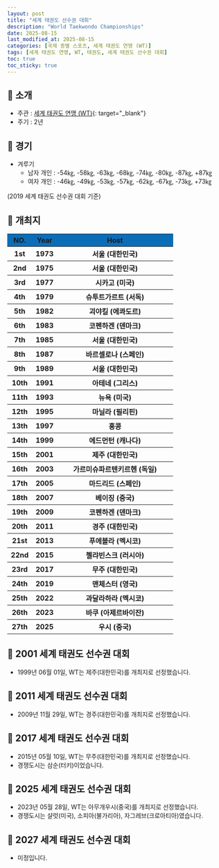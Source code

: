 ```yaml
---
layout: post
title: "세계 태권도 선수권 대회"
description: "World Taekwondo Championships"
date: 2025-08-15
last_modified_at: 2025-08-15
categories: [국제 종별 스포츠, 세계 태권도 연맹 (WT)]
tags: [세계 태권도 연맹, WT, 태권도, 세계 태권도 선수권 대회]
toc: true
toc_sticky: true
---
```

## 📜 소개
* 주관 : [세계 태권도 연맹 (WT)](https://www.worldtaekwondo.org/index.html){: target="_blank"}
* 주기 : 2년

## 📜 경기
* 겨루기
  * 남자 개인 : -54㎏, -58㎏, -63㎏, -68㎏, -74㎏, -80㎏, -87㎏, +87㎏
  * 여자 개인 : -46㎏, -49㎏, -53㎏, -57㎏, -62㎏, -67㎏, -73㎏, +73㎏

(2019 세계 태권도 선수권 대회 기준)

## 📜 개최지
<html>

<head>
    <meta charset="UTF-8">
</head>

<body>
    <table>
        <tr style="background: #0B6DB7;">
            <th style="width: 15%; font-weight: bold;">NO.</th>
            <th style="width: 15%; font-weight: bold;">Year</th>
            <th style="width: 70%; font-weight: bold;">Host</th>
        </tr>
        <tr>
            <th><span class="korea-host">1st</span></th>
            <th><span class="korea-host">1973</span></th>
            <th><span class="korea-host">서울 (대한민국)</span></th>
        </tr>
        <tr>
            <th><span class="korea-host">2nd</span></th>
            <th><span class="korea-host">1975</span></th>
            <th><span class="korea-host">서울 (대한민국)</span></th>
        </tr>
        <tr>
            <th>3rd</th>
            <th>1977</th>
            <th>시카고 (미국)</th>
        </tr>
        <tr>
            <th>4th</th>
            <th>1979</th>
            <th>슈투트가르트 (서독)</th>
        </tr>
        <tr>
            <th>5th</th>
            <th>1982</th>
            <th>괴야킬 (에콰도르)</th>
        </tr>
        <tr>
            <th>6th</th>
            <th>1983</th>
            <th>코펜하겐 (덴마크)</th>
        </tr>
        <tr>
            <th><span class="korea-host">7th</span></th>
            <th><span class="korea-host">1985</span></th>
            <th><span class="korea-host">서울 (대한민국)</span></th>
        </tr>
        <tr>
            <th>8th</th>
            <th>1987</th>
            <th>바르셀로나 (스페인)</th>
        </tr>
        <tr>
            <th><span class="korea-host">9th</span></th>
            <th><span class="korea-host">1989</span></th>
            <th><span class="korea-host">서울 (대한민국)</span></th>
        </tr>
        <tr>
            <th>10th</th>
            <th>1991</th>
            <th>아테네 (그리스)</th>
        </tr>
        <tr>
            <th>11th</th>
            <th>1993</th>
            <th>뉴욕 (미국)</th>
        </tr>
        <tr>
            <th>12th</th>
            <th>1995</th>
            <th>마닐라 (필리핀)</th>
        </tr>
        <tr>
            <th>13th</th>
            <th>1997</th>
            <th>홍콩</th>
        </tr>
        <tr>
            <th>14th</th>
            <th>1999</th>
            <th>에드먼턴 (캐나다)</th>
        </tr>
        <tr>
            <th><span class="korea-host">15th</span></th>
            <th><span class="korea-host">2001</span></th>
            <th><span class="korea-host">제주 (대한민국)</span></th>
        </tr>
        <tr>
            <th>16th</th>
            <th>2003</th>
            <th>가르미슈파르텐키르헨 (독일)</th>
        </tr>
        <tr>
            <th>17th</th>
            <th>2005</th>
            <th>마드리드 (스페인)</th>
        </tr>
        <tr>
            <th>18th</th>
            <th>2007</th>
            <th>베이징 (중국)</th>
        </tr>
        <tr>
            <th>19th</th>
            <th>2009</th>
            <th>코펜하겐 (덴마크)</th>
        </tr>
        <tr>
            <th><span class="korea-host">20th</span></th>
            <th><span class="korea-host">2011</span></th>
            <th><span class="korea-host">경주 (대한민국)</span></th>
        </tr>
        <tr>
            <th>21st</th>
            <th>2013</th>
            <th>푸에블라 (멕시코)</th>
        </tr>
        <tr>
            <th>22nd</th>
            <th>2015</th>
            <th>첼랴빈스크 (러시아)</th>
        </tr>
        <tr>
            <th><span class="korea-host">23rd</span></th>
            <th><span class="korea-host">2017</span></th>
            <th><span class="korea-host">무주 (대한민국)</span></th>
        </tr>
        <tr>
            <th>24th</th>
            <th>2019</th>
            <th>맨체스터 (영국)</th>
        </tr>
        <tr>
            <th>25th</th>
            <th>2022</th>
            <th>과달라하라 (멕시코)</th>
        </tr>
        <tr>
            <th>26th</th>
            <th>2023</th>
            <th>바쿠 (아제르바이잔)</th>
        </tr>
        <tr>
            <th>27th</th>
            <th>2025</th>
            <th>우시 (중국)</th>
        </tr>
    </table>
</body>

</html>

## 📜 2001 세계 태권도 선수권 대회
* 1999년 06월 01일, WT는 <span class="korea-host">제주(대한민국)</span>를 개최지로 선정했습니다.

## 📜 2011 세계 태권도 선수권 대회
* 2009년 11월 29일, WT는 <span class="korea-host">경주(대한민국)</span>를 개최지로 선정했습니다.

## 📜 2017 세계 태권도 선수권 대회
* 2015년 05월 10일, WT는 <span class="korea-host">무주(대한민국)</span>를 개최지로 선정했습니다.
* 경쟁도시는 삼순(터키)이었습니다.

## 📜 2025 세계 태권도 선수권 대회
* 2023년 05월 28일, WT는 <span class="foreign-host">아무개</span>우시(중국)</span>를 개최지로 선정했습니다.
* 경쟁도시는 샬럿(미국), 소피아(불가리아), 자그레브(크로아티아)였습니다.

## 📜 2027 세계 태권도 선수권 대회
* 미정입니다.

